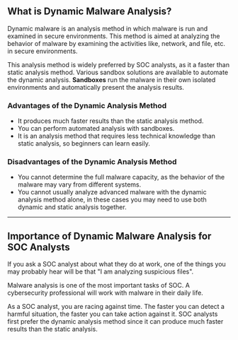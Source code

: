 ```toc
```

## What is Dynamic Malware Analysis?
Dynamic malware is an analysis method in which malware is run and examined in secure environments. This method is aimed at analyzing the behavior of malware by examining the activities like, network, and file, etc. in secure environments.

This analysis method is widely preferred by SOC analysts, as it a faster than static analysis method. Various sandbox solutions are available to automate the dynamic analysis. **Sandboxes** run the malware in their own isolated environments and automatically present the analysis results.

### Advantages of the Dynamic Analysis Method
- It produces much faster results than the static analysis method.
- You can perform automated analysis with sandboxes.
- It is an analysis method that requires less technical knowledge than static analysis, so beginners can learn easily.

### Disadvantages of the Dynamic Analysis Method
- You cannot determine the full malware capacity, as the behavior of the malware may vary from different systems.
- You cannot usually analyze advanced malware with the dynamic analysis method alone, in these cases you may need to use both dynamic and static analysis together.

---
## Importance of Dynamic Malware Analysis for SOC Analysts
If you ask a SOC analyst about what they do at work, one of the things you may probably hear will be that "I am analyzing suspicious files".

Malware analysis is one of the most important tasks of SOC. A cybersecurity professional will work with malware in their daily life.

As a SOC analyst, you are racing against time. The faster you can detect a harmful situation, the faster you can take action against it. SOC analysts first prefer the dynamic analysis method since it can produce much faster results than the static analysis.
